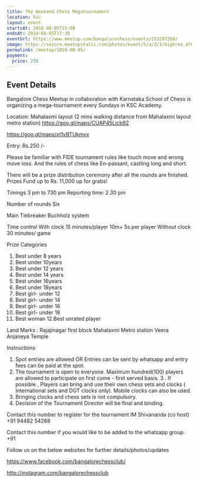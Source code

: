 ```yaml
---
title: The Weekend Chess Megatournament
location: ksc
layout: event
startsAt: 2018-08-05T15:00
endsAt: 2018-08-05T17:30
eventUrl: https://www.meetup.com/bangalorechess/events/253297260/
image: https://secure.meetupstatic.com/photos/event/5/a/3/1/highres_470303089.jpeg
permalink: /meetup/2018-08-05/
payment:
  price: 250
---
```

## Event Details
Bangalore Chess Meetup in collaboration with Karnataka School of Chess is organizing a mega-tournament every Sundays in KSC Academy.

Location: Mahalaxmi layout (2 mins walking distance from Mahalaxmi layout metro station) https://goo.gl/maps/CUAP45Licb92

https://goo.gl/maps/xt1vBTUkmyx

Entry: Rs.250 /-

Please be familiar with FIDE tournament rules like touch move and wrong move loss. And the rules of chess like En-passant, castling long and short.

There will be a prize distribution ceremony after all the rounds are finished. Prizes Fund up to Rs. 11,000 up for grabs!

Timings
3 pm to 730 pm
Reporting time: 2.30 pm

Number of rounds Six

Main Tiebreaker Buchholz system

Time control
With clock
15 minutes/player
10m+ 5s per player
Without clock
30 minutes/ game

Prize Categories
1. Best under 8 years
2. Best under 10years
3. Best under 12 years
4. Best under 14 years
5. Best under 16years
6. Best under 18years
7. Best girl- under 12
8. Best girl- under 14
9. Best girl- under 16
10. Best girl- under 18
11. Best woman
12.Best unrated player

Land Marks :
Rajajinagar first block
Mahalaxmi Metro station
Veera Anjaneya Temple

Instructions
1. Spot entries are allowed OR Entries can be sent by whatsapp and entry fees can be paid at the spot.
2. The tournament is open to everyone. Maximum hundred(100) players are allowed to participate on first come - first served basis.
3 . If possible , Players can bring and use their own chess sets and clocks ( International sets and DGT clocks only). Mobile clocks can also be used.
4. Bringing clocks and chess sets is not compulsory.
5. Decision of the Tournament Director will be final and binding.

Contact this number to register for the tournament
IM Shivananda (co host) +91 94482 54268

Contact this number if you would like to be added to the whatsapp group. +91 

Follow us on the below websites for further details/photos/updates

https://www.facebook.com/bangalorechessclub/

http://instagram.com/bangalorechessclub
